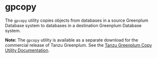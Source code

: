 # gpcopy 

The `gpcopy` utility copies objects from databases in a source Greenplum Database system to databases in a destination Greenplum Database system.

**Note:** The `gpcopy` utility is available as a separate download for the commercial release of Tanzu Greenplum. See the [Tanzu Greenplum Copy Utility Documentation](https://docs.vmware.com/en/VMware-Tanzu-Greenplum-Data-Copy-Utility/index.html).

